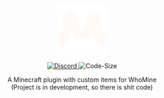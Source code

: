 <p align="center">
  <img src="https://raw.githubusercontent.com/MinersStudios/.github/main/assets/logos/logo_white.png" alt="MinersStudios">
</p>

<p align="center">
  <a href="https://whomine.net/discord">
    <img src="https://discordapp.com/api/guilds/928575868643733535/widget.png?style=shield" alt="Discord">
  </a>
  <img src="https://img.shields.io/github/languages/code-size/minersstudios/msItems.svg" alt="Code-Size">
</p>

<p align="center">
A Minecraft plugin with custom items for WhoMine <br>
  (Project is in development, so there is shit code)
</p>
  

